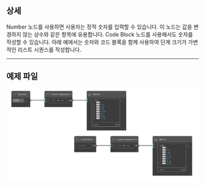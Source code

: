 ## 상세
Number 노드를 사용하면 사용자는 정적 숫자를 입력할 수 있습니다. 이 노드는 값을 변경하지 않는 상수와 같은 항목에 유용합니다. Code Block 노드를 사용해서도 숫자를 작성할 수 있습니다. 아래 예에서는 숫자와 코드 블록을 함께 사용하여 단계 크기가 가변적인 리스트 시퀀스를 작성합니다.
___
## 예제 파일

![Number](./CoreNodeModels.Input.DoubleInput_img.jpg)


